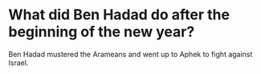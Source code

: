 # What did Ben Hadad do after the beginning of the new year?

Ben Hadad mustered the Arameans and went up to Aphek to fight against Israel.
